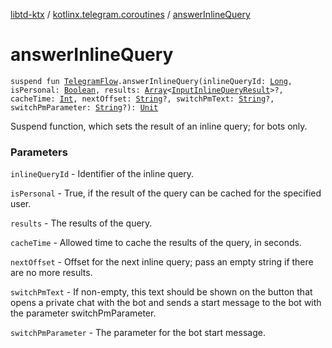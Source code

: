 [libtd-ktx](../index.md) / [kotlinx.telegram.coroutines](index.md) / [answerInlineQuery](./answer-inline-query.md)

# answerInlineQuery

`suspend fun `[`TelegramFlow`](../kotlinx.telegram.core/-telegram-flow/index.md)`.answerInlineQuery(inlineQueryId: `[`Long`](https://kotlinlang.org/api/latest/jvm/stdlib/kotlin/-long/index.html)`, isPersonal: `[`Boolean`](https://kotlinlang.org/api/latest/jvm/stdlib/kotlin/-boolean/index.html)`, results: `[`Array`](https://kotlinlang.org/api/latest/jvm/stdlib/kotlin/-array/index.html)`<`[`InputInlineQueryResult`](https://tdlibx.github.io/td/docs/org/drinkless/td/libcore/telegram/TdApi.InputInlineQueryResult.html)`>?, cacheTime: `[`Int`](https://kotlinlang.org/api/latest/jvm/stdlib/kotlin/-int/index.html)`, nextOffset: `[`String`](https://kotlinlang.org/api/latest/jvm/stdlib/kotlin/-string/index.html)`?, switchPmText: `[`String`](https://kotlinlang.org/api/latest/jvm/stdlib/kotlin/-string/index.html)`?, switchPmParameter: `[`String`](https://kotlinlang.org/api/latest/jvm/stdlib/kotlin/-string/index.html)`?): `[`Unit`](https://kotlinlang.org/api/latest/jvm/stdlib/kotlin/-unit/index.html)

Suspend function, which sets the result of an inline query; for bots only.

### Parameters

`inlineQueryId` - Identifier of the inline query.

`isPersonal` - True, if the result of the query can be cached for the specified user.

`results` - The results of the query.

`cacheTime` - Allowed time to cache the results of the query, in seconds.

`nextOffset` - Offset for the next inline query; pass an empty string if there are no more
results.

`switchPmText` - If non-empty, this text should be shown on the button that opens a private
chat with the bot and sends a start message to the bot with the parameter switchPmParameter.

`switchPmParameter` - The parameter for the bot start message.